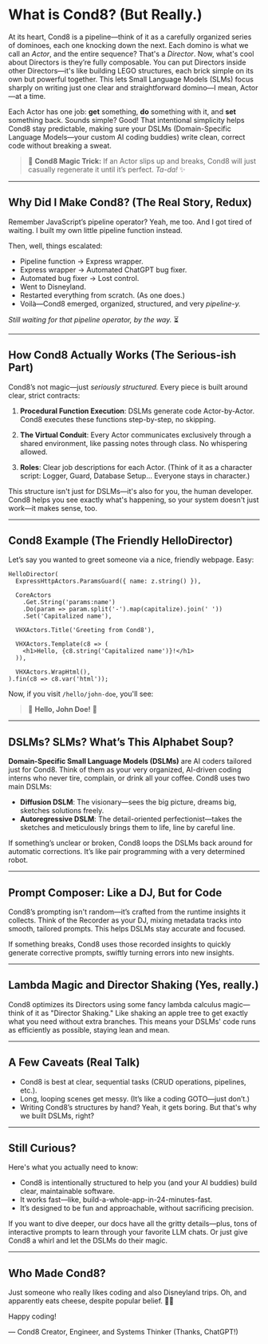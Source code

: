 # What is Cond8? (But Really.)

At its heart, Cond8 is a pipeline—think of it as a carefully organized series of dominoes, each one knocking down the next. Each domino is what we call an *Actor*, and the entire sequence? That's a *Director*. Now, what's cool about Directors is they’re fully composable. You can put Directors inside other Directors—it's like building LEGO structures, each brick simple on its own but powerful together. This lets Small Language Models (SLMs) focus sharply on writing just one clear and straightforward domino—I mean, Actor—at a time.

Each Actor has one job: **get** something, **do** something with it, and **set** something back. Sounds simple? Good! That intentional simplicity helps Cond8 stay predictable, making sure your DSLMs (Domain-Specific Language Models—your custom AI coding buddies) write clean, correct code without breaking a sweat.

> 🎩 **Cond8 Magic Trick:** If an Actor slips up and breaks, Cond8 will just casually regenerate it until it’s perfect. *Ta-da!* ✨

---

## Why Did I Make Cond8? (The Real Story, Redux)

Remember JavaScript’s pipeline operator? Yeah, me too. And I got tired of waiting. I built my own little pipeline function instead.

Then, well, things escalated:
- Pipeline function → Express wrapper.
- Express wrapper → Automated ChatGPT bug fixer.
- Automated bug fixer → Lost control.
- Went to Disneyland.
- Restarted everything from scratch. (As one does.)
- Voilà—Cond8 emerged, organized, structured, and very *pipeline-y.*

*Still waiting for that pipeline operator, by the way.* ⏳

---

## How Cond8 Actually Works (The Serious-ish Part)

Cond8’s not magic—just *seriously structured.* Every piece is built around clear, strict contracts:

1. **Procedural Function Execution**: DSLMs generate code Actor-by-Actor. Cond8 executes these functions step-by-step, no skipping.

2. **The Virtual Conduit**: Every Actor communicates exclusively through a shared environment, like passing notes through class. No whispering allowed.

3. **Roles**: Clear job descriptions for each Actor. (Think of it as a character script: Logger, Guard, Database Setup... Everyone stays in character.)

This structure isn't just for DSLMs—it's also for you, the human developer. Cond8 helps you see exactly what's happening, so your system doesn't just work—it makes sense, too.

---

## Cond8 Example (The Friendly HelloDirector)

Let’s say you wanted to greet someone via a nice, friendly webpage. Easy:

```tsx
HelloDirector(
  ExpressHttpActors.ParamsGuard({ name: z.string() }),

  CoreActors
    .Get.String('params:name')
    .Do(param => param.split('-').map(capitalize).join(' '))
    .Set('Capitalized name'),

  VHXActors.Title('Greeting from Cond8'),

  VHXActors.Template(c8 => (
    <h1>Hello, {c8.string('Capitalized name')}!</h1>
  )),

  VHXActors.WrapHtml(),
).fin(c8 => c8.var('html'));
```

Now, if you visit `/hello/john-doe`, you'll see:

> 🌟 **Hello, John Doe!** 🌟

---

## DSLMs? SLMs? What’s This Alphabet Soup?

**Domain-Specific Small Language Models (DSLMs)** are AI coders tailored just for Cond8. Think of them as your very organized, AI-driven coding interns who never tire, complain, or drink all your coffee. Cond8 uses two main DSLMs:

- **Diffusion DSLM**: The visionary—sees the big picture, dreams big, sketches solutions freely.
- **Autoregressive DSLM**: The detail-oriented perfectionist—takes the sketches and meticulously brings them to life, line by careful line.

If something’s unclear or broken, Cond8 loops the DSLMs back around for automatic corrections. It’s like pair programming with a very determined robot.

---

## Prompt Composer: Like a DJ, But for Code

Cond8’s prompting isn't random—it’s crafted from the runtime insights it collects. Think of the Recorder as your DJ, mixing metadata tracks into smooth, tailored prompts. This helps DSLMs stay accurate and focused.

If something breaks, Cond8 uses those recorded insights to quickly generate corrective prompts, swiftly turning errors into new insights.

---

## Lambda Magic and Director Shaking (Yes, really.)

Cond8 optimizes its Directors using some fancy lambda calculus magic—think of it as "Director Shaking." Like shaking an apple tree to get exactly what you need without extra branches. This means your DSLMs' code runs as efficiently as possible, staying lean and mean.

---

## A Few Caveats (Real Talk)

- Cond8 is best at clear, sequential tasks (CRUD operations, pipelines, etc.).
- Long, looping scenes get messy. (It’s like a coding GOTO—just don’t.)
- Writing Cond8’s structures by hand? Yeah, it gets boring. But that's why we built DSLMs, right?

---

## Still Curious?

Here's what you actually need to know:

- Cond8 is intentionally structured to help you (and your AI buddies) build clear, maintainable software.
- It works fast—like, build-a-whole-app-in-24-minutes-fast.
- It’s designed to be fun and approachable, without sacrificing precision.

If you want to dive deeper, our docs have all the gritty details—plus, tons of interactive prompts to learn through your favorite LLM chats. Or just give Cond8 a whirl and let the DSLMs do their magic.

---

## Who Made Cond8?

Just someone who really likes coding and also Disneyland trips. Oh, and apparently eats cheese, despite popular belief. 🧀✨

Happy coding!

— Cond8 Creator, Engineer, and Systems Thinker (Thanks, ChatGPT!)

